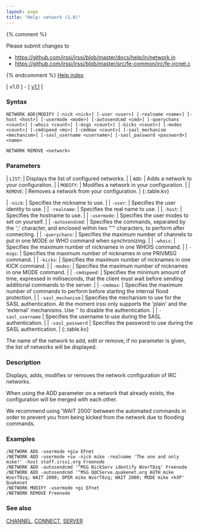 ```yaml
---
layout: page
title: "Help: network (1.0)"
---
```


{% comment %}

Please submit changes to
- https://github.com/irssi/irssi/blob/master/docs/help/in/network.in
- https://github.com/irssi/irssi/blob/master/src/fe-common/irc/fe-ircnet.c


{% endcomment %}
[Help index](/documentation/help/index_(1.0))

[ v1.0 ] - [ [v1.1](/documentation/help/network) ]

### Syntax ###

<div class="highlight irssisyntax"><pre style="\-\-cmdlen:10ch"><code><span class="synB">NETWORK</span> <span class="synB">ADD</span>|<span class="synB">MODIFY</span> <span class="syn10">[<span class="syn">-nick</span> <span class="syn09">&lt;nick></span>]</span> <span class="syn10">[<span class="syn">-user</span> <span class="syn09">&lt;user></span>]</span> <span class="syn10">[<span class="syn">-realname</span> <span class="syn09">&lt;name></span>]</span> <span class="syn10">[<span class="syn">-host</span> <span class="syn09">&lt;host></span>]</span> <span class="syn10">[<span class="syn">-usermode</span> <span class="syn09">&lt;mode></span>]</span> <span class="syn10">[<span class="syn">-autosendcmd</span> <span class="syn09">&lt;cmd></span>]</span> <span class="syn10">[<span class="syn">-querychans</span> <span class="syn09">&lt;count></span>]</span> <span class="syn10">[<span class="syn">-whois</span> <span class="syn09">&lt;count></span>]</span> <span class="syn10">[<span class="syn">-msgs</span> <span class="syn09">&lt;count></span>]</span> <span class="syn10">[<span class="syn">-kicks</span> <span class="syn09">&lt;count></span>]</span> <span class="syn10">[<span class="syn">-modes</span> <span class="syn09">&lt;count></span>]</span> <span class="syn10">[<span class="syn">-cmdspeed</span> <span class="syn09">&lt;ms></span>]</span> <span class="syn10">[<span class="syn">-cmdmax</span> <span class="syn09">&lt;count></span>]</span> <span class="syn10">[<span class="syn">-sasl_mechanism</span> <span class="syn09">&lt;mechanism></span>]</span> <span class="syn10">[<span class="syn">-sasl_username</span> <span class="syn09">&lt;username></span>]</span> <span class="syn10">[<span class="syn">-sasl_password</span> <span class="syn09">&lt;password></span>]</span> <span class="synB05">&lt;name></span></code></pre></div>


<div class="highlight irssisyntax"><pre style="\-\-cmdlen:14ch"><code><span class="synB">NETWORK</span> <span class="synB">REMOVE</span> <span class="synB05">&lt;network></span></code></pre></div>



### Parameters ###


| `LIST`: |             Displays the list of configured networks. |
| `ADD`: |              Adds a network to your configuration. |
| `MODIFY`: |           Modifies a network in your configuration. |
| `REMOVE`: |           Removes a network from your configuration. |
{:.table.kv}


| `-nick`: |            Specifies the nickname to use. |
| `-user`: |            Specifies the user identity to use. |
| `-realname`: |        Specifies the real name to use. |
| `-host`: |            Specifies the hostname to use. |
| `-usermode`: |        Specifies the user modes to set on yourself. |
| `-autosendcmd`: |     Specifies the commands, separated by the ';' character, and enclosed within two "'" characters, to perform after connecting. |
| `-querychans`: |      Specifies the maximum number of channels to put in one MODE or WHO command when synchronizing. |
| `-whois`: |           Specifies the maximum number of nicknames in one WHOIS command. |
| `-msgs`: |            Specifies the maximum number of nicknames in one PRIVMSG command. |
| `-kicks`: |           Specifies the maximum number of nicknames in one KICK command. |
| `-modes`: |           Specifies the maximum number of nicknames in one MODE command. |
| `-cmdspeed`: |        Specifies the minimum amount of time, expressed in milliseconds, that the client must wait before sending additional commands to the server. |
| `-cmdmax`: |          Specifies the maximum number of commands to perform before starting the internal flood protection. |
| `-sasl_mechanism` | Specifies the mechanism to use for the SASL authentication. At the moment irssi only supports the 'plain' and the 'external' mechanisms. Use '' to disable the authentication. |
| `-sasl_username` | Specifies the username to use during the SASL authentication. |
| `-sasl_password` | Specifies the password to use during the SASL authentication. |
{:.table.kv}


The name of the network to add, edit or remove; if no parameter is given,
the list of networks will be displayed.

### Description ###

Displays, adds, modifies or removes the network configuration of IRC
networks.

When using the ADD parameter on a network that already exists, the
configuration will be merged with each other.

We recommend using 'WAIT 2000' between the automated commands in order to
prevent you from being kicked from the network due to flooding commands.

### Examples ###

    /NETWORK ADD -usermode +giw EFnet
    /NETWORK ADD -usermode +iw -nick mike -realname 'The one and only mike!' -host staff.irssi.org Freenode
    /NETWORK ADD -autosendcmd '^MSG NickServ identify WzerT8zq' Freenode
    /NETWORK ADD -autosendcmd '^MSG Q@CServe.quakenet.org AUTH mike WzerT8zq; WAIT 2000; OPER mike WzerT8zq; WAIT 2000; MODE mike +kXP' Quakenet
    /NETWORK MODIFY -usermode +gi EFnet
    /NETWORK REMOVE Freenode

### See also ###
[CHANNEL](/documentation/help/channel), [CONNECT](/documentation/help/connect), [SERVER](/documentation/help/server_(1.0))


